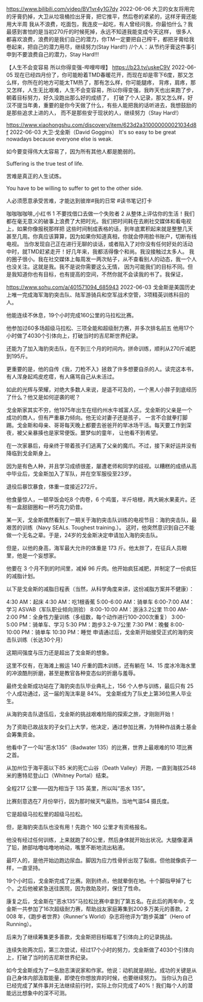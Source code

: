 
https://www.bilibili.com/video/BV1vr4y1G7dy 2022-06-06
大卫的女友将用完的牙膏扔掉，大卫从垃圾桶捡出牙膏，把它推平，然后卷的紧紧的，这样牙膏还能用大半周
我从不浪费，吃面包，我连皮一起吃，有人曾经问我，你最怕什么？我最感到害怕的是当初270斤的时候死掉，永远不知道我能变成今天这样，
很多人都喜欢浪费，浪费的是我们自己的潜力，你TM一定要把自己榨干，都把牙膏给我卷起来，把自己的潜力用尽，继续努力(Stay Hard!!)
//个人：从节约牙膏这件事引申到不要浪费自己的潜力，Stay Hard!!!


【人生不会变容易 所以你得变强-哔哩哔哩】 https://b23.tv/uskeC9V  2022-06-05
现在已经四月份了，你可能盼着TMD春暖花开，而现在却是零下6度，那又怎么样，你所在的地方可能太TM热了，那有怎么样，你可能腿疼，
背疼，肩疼，那又怎样，人生无比艰难，人生不会变容易，所以你得变强，我昨天也出来跑了步，朝着目标努力，好久没跑出那么好的成绩了，
打破了个人记录，那又怎么样，好汉不提当年勇，重要的是你今天做了什么，有些人能把我的话听进去，我想鼓励的是那些追求上进的人，
而不是那些安于现状的人，继续努力（Stay Hard!）


https://www.xiaohongshu.com/discovery/item/623d2a310000000021034d8f 2022-06-03
大卫·戈金斯（David Goggins）
It's so easy to be great nowadays because everyone else is weak.

如今要变得伟大太容易了，因为所有其他人都是脆弱的。

Suffering is the true test of life.

苦难是真正的人生试炼。

You have to be willing to suffer to get to the other side.

人必须愿意承受苦难，才能达到彼岸#我的日常 #读书笔记打卡


咖咖咖咖啡_小红书
1 不要找借口去做一个失败者
2 从整体上评估你的生活！我们都在毫无意义的破事上浪费了大把时光。我们把时间耗在去刷社交媒体和看电视上，如果你像报税那样把
这些时间制成表格的话，到年底累积起来就是整整几天甚至几周。你真应该算算，因为如果你知道真相，你就会停用脸书账户，切断有线电视。
当你发现自己正在进行无聊的谈话，或者陷入了对你没有任何好处的活动中时，就TMD赶紧走开！好几年来，我都活得像个和尚。我没接触过太多人。
我的圈子很小。我在社交媒体上每周发一两次帖子，从不查看别人的动态，我一个人也没关注。这就是我。我不是说你需要这么无情，
因为可能我们的目标不同。但是我知道你也有目标，也有提高的空间，不然你就不会读我的书了。我保证，



https://www.sohu.com/a/401571094_685943   2022-06-03
戈金斯是美国历史上唯一完成海军海豹突击队、陆军游骑兵和空军战术空管，3项精英训练科目的人。

他能连续不休息，19个小时完成160公里的马拉松比赛。

他参加过60多场超级马拉松、三项全能和超级耐力赛，并多次排名前五
他用17个小时做了4030个引体向上，打破当时的吉尼斯世界纪录。

还能为了加入海豹突击队，在不到三个月的时间内，拼命训练，顺利从270斤减肥到195斤。

更重要的是，他的自传《我，刀枪不入》拯救了许多想要自杀的人。读完这本书，有人浑身起鸡皮疙瘩，有人痛骂自己从未活过。

如此的光辉与荣耀，对绝大多数人来说，是遥不可及的，一个黑人小胖子到底经历了什么？他又是如何逆袭的呢？

戈金斯家其实不穷，他1975年出生在纽约州水牛城富人区。戈金斯的父亲是一个成功的商人，但有严重暴力倾向。他无论对妻子还是孩子，
一言不合就拳打脚踢。戈金斯和母亲、哥哥每天晚上都要去爸爸开的旱冰场干活。每天要工作到深夜，被父亲暴揍也是家常便饭。噩梦似的童年，
让他看不到希望。

在一次家暴后，母亲终于带着孩子们逃离了父亲的魔爪。不过，接下来好运并没有降临到戈金斯身上。

因为是有色人种，并且学习成绩很差，屡遭老师和同学的歧视。以糟糕的成绩从高中毕业后，戈金斯加入了军队，并在空军服役至23岁。

退役后暴饮暴食，体重一度接近272斤。

他食量惊人，一顿早饭会吃8 个肉卷，6 个鸡蛋，半斤培根，两大碗水果麦片。还有一盒甜甜圈和一杯巧克力奶昔。

某一天，戈金斯偶然看到了一期关于海豹突击队训练的电视节目：海豹突击队，最艰苦的训练（Navy SEALs. Toughest training.）。
这时，他突然意识到自己不能做一个无名之辈。于是，24岁的戈金斯决定申请加入海豹突击队。

但是，以他的身高，海军最大允许的体重是 173 斤。他太胖了，在征兵人员眼里，他是一个妄想家。

他要在 3 个月不到的时间里，减掉 96 斤肉。他开始疯狂减肥，并制定了一份疯狂的减脂计划。

以下是戈金斯的减脂日程表（当然，从科学角度来讲，这份减脂方案并不健康）：

4:30 AM：起床
4:30 AM：吃1根香蕉
5:00-6:00 AM：骑单车
6:00-7:00 AM：学习 ASVAB（军队职业倾向测验）
8:00-10:00 AM：游泳3.2公里
11:00 AM-2:00 PM：全身性力量训练（多组数，每个动作进行100-200次重复）
3:00-5:00 PM：骑单车、学习
5:30 PM：跑步3.2-9.7公里
7:30 PM：晚餐
8:00-10:00 PM：骑单车
10:30 PM：睡觉
申请通过后，戈金斯开始接受正式的海豹突击队训练（长达30个月）

这期间强度与压力还是超出了戈金斯的想象。

这里不仅有，在海滩上搬运 140 斤重的圆木训练，还有躺在 14、15 度冰冷海水里的冲浪酷刑折磨，甚至是教官各种变态似的折磨与羞辱。

最终戈金斯成功站在了海豹突击队毕业典礼上，156 个人参与训练，最后只有 25 个人成功通过，这一届的淘汰率是 84%。
戈金斯成为了队史上第36位黑人毕业生。

从海豹突击队退伍后，戈金斯的挑战艰难险阻的探索之旅，才刚刚开始！

为了资助已故战友的子女们上大学，他决定，通过参加比赛，为特种作战勇士基金会筹集资金。

他看中了一个叫“恶水135”（Badwater 135）的比赛，世界上最艰难的10 项比赛之首。

从加州位于海平面以下85 米的死亡山谷（Death Valley）开跑，一直到海拔2548 米的惠特尼登山口（Whitney Portal）结束。

全程217 公里——因为相当于 135 英里，所以叫“恶水 135”。

比赛刻意选在7 月份举行，因为那时候天气最热，当地气温54 摄氏度。

它是超级马拉松里的超级马拉松。

但，是海豹突击队也没有用！先跑个 160 公里才有资格报名。

他没有经过任何训练，上来就跑了80公里，然后身体就开始出状况。大腿像灌满了铅，肺部咕噜咕噜地响动，嘴里不断地流出粘液。

最吓人的，是他开始边跑边尿血。脚因为应力性骨折出现了裂痕。但他就像疯子一样，一直坚持。

19个小时后，戈金斯完成了比赛。刚到终点，他就晕倒在地。十个脚指甲掉了七个。之后他被紧急送往医院，因为救助及时，保住了性命。

康复之后，戈金斯在“恶水135”马拉松比赛中拿到了第五名。在此后的两年中，戈金斯一共参加了16次超级耐力赛，帮助战友家庭筹集到200多万美元的善款。2
008 年，《跑步者世界》（Runner's World）杂志将他评为“跑步英雄”（Hero of Running）。

后来为了继续筹集更多善款，戈金斯把目标瞄准了引体向上的记录挑战。

连续失败两次后，第三次尝试，经过17个小时的努力，戈金斯做了4030个引体向上，打破了当时的吉尼斯世界纪录。

如今戈金斯成为了一名励志演说家和作家。他说：动机就是胡扯。成功的关键是从自己身体内部汲取能量，即使在你想放弃的时候，也要继续努力。
当你认为自己已经完成了某件事并无法继续前行时，实际上你只完成了40%！我们每个人的潜能远比想象中的深不可测。